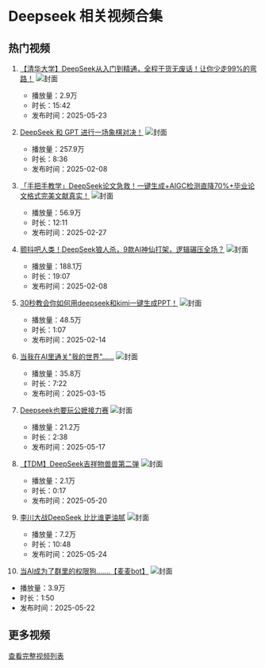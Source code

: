 # Deepseek 相关视频合集

## 热门视频

1. [【清华大学】DeepSeek从入门到精通，全程干货无废话！让你少走99%的弯路！](https://www.bilibili.com/video/av114557381053997)
   ![封面](images/a6284695fbb1684a60b0384d836e5f02e2963d20.png)
   - 播放量：2.9万
   - 时长：15:42
   - 发布时间：2025-05-23

2. [DeepSeek 和 GPT 进行一场象棋对决！](https://www.bilibili.com/video/av113963769532483)
   ![封面](images/fa46091198f1e3a0f14692f42776d4fc5c40266b.jpg)
   - 播放量：257.9万
   - 时长：8:36
   - 发布时间：2025-02-08

3. [「手把手教学」DeepSeek论文急救！一键生成+AIGC检测直降70%+毕业论文格式完美文献真实！](https://www.bilibili.com/video/av114075807782824)
   ![封面](images/10581621162e47870f856698cbacb6595dfd528e.jpg)
   - 播放量：56.9万
   - 时长：12:11
   - 发布时间：2025-02-27

4. [颤抖吧人类！DeepSeek狼人杀，9款AI神仙打架，逻辑碾压全场？](https://www.bilibili.com/video/av113970044209798)
   ![封面](images/3f054311dffaa3c93b71fc3bd9903d8caaaad390.jpg)
   - 播放量：188.1万
   - 时长：19:07
   - 发布时间：2025-02-08

5. [30秒教会你如何用deepseek和kimi一键生成PPT！](https://www.bilibili.com/video/av114000780070477)
   ![封面](images/2f9135e89988c91ccf7e41de276c4510166e10ba.jpg)
   - 播放量：48.5万
   - 时长：1:07
   - 发布时间：2025-02-14

6. [当我在AI里通关"我的世界"……](https://www.bilibili.com/video/av114163552617963)
   ![封面](images/e84e7410949c7f64131fa815415ffca1c4a3a501.jpg)
   - 播放量：35.8万
   - 时长：7:22
   - 发布时间：2025-03-15

7. [Deepseek也要玩公嬷接力赛](https://www.bilibili.com/video/av114522937368438)
   ![封面](images/8286d3e77f23279208df0f8c14983d5b170a54b8.jpg)
   - 播放量：21.2万
   - 时长：2:38
   - 发布时间：2025-05-17

8. [【TDM】DeepSeek吉祥物兽兽第二弹](https://www.bilibili.com/video/av114538842229377)
   ![封面](images/82876198830744955aa336f0c2a90117590c999d.jpg)
   - 播放量：2.1万
   - 时长：0:17
   - 发布时间：2025-05-20

9. [李川大战DeepSeek 比比谁更油腻](https://www.bilibili.com/video/av114563336900256)
   ![封面](images/220c858cb6e4377cb2dc6d76f4faef535b1bf4d3.jpg)
   - 播放量：7.2万
   - 时长：10:48
   - 发布时间：2025-05-24

10. [当AI成为了群里的权限狗.......【麦麦bot】](https://www.bilibili.com/video/av114551844640218)
   ![封面](images/d907eba4c4c0fc508a66bebcef5d442eee79f466.jpg)
   - 播放量：3.9万
   - 时长：1:50
   - 发布时间：2025-05-22

## 更多视频

[查看完整视频列表](https://www.bilibili.com/search?keyword=Deepseek)